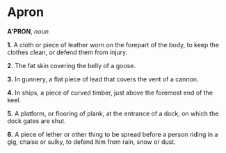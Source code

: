 # Apron

**A'PRON**, _noun_

**1.** A cloth or piece of leather worn on the forepart of the body, to keep the clothes clean, or defend them from injury.

**2.** The fat skin covering the belly of a goose.

**3.** In gunnery, a flat piece of lead that covers the vent of a cannon.

**4.** In ships, a piece of curved timber, just above the foremost end of the keel.

**5.** A platform, or flooring of plank, at the entrance of a dock, on which the dock gates are shut.

**6.** A piece of lether or other thing to be spread before a person riding in a gig, chaise or sulky, to defend him from rain, snow or dust.